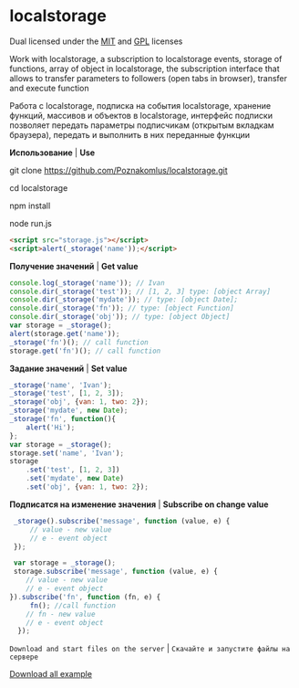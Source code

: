# localstorage

Dual licensed under the [MIT](http://www.opensource.org/licenses/mit-license.php) and [GPL](http://www.gnu.org/licenses/gpl.html) licenses

Work with localstorage, a subscription to localstorage events, storage of functions, array of object in localstorage, the subscription interface that allows to transfer parameters to followers (open tabs in browser), transfer and execute function

Pабота с localstorage, подписка на события localstorage, хранение функций, массивов и объектов в localstorage, интерфейс подписки позволяет передать параметры подписчикам (открытым вкладкам браузера), передать и выполнить в них переданные функции

**Использование** | **Use**

git clone https://github.com/Poznakomlus/localstorage.git

cd localstorage

npm install

node run.js

```html
<script src="storage.js"></script>
<script>alert(_storage('name'));</script>
```

**Получение значений** | **Get value**
```javascript
console.log(_storage('name')); // Ivan
console.dir(_storage('test')); // [1, 2, 3] type: [object Array]
console.dir(_storage('mydate')); // type: [object Date];
console.dir(_storage('fn')); // type: [object Function]
console.dir(_storage('obj')); // type: [object Object]
var storage = _storage();
alert(storage.get('name'));
_storage('fn')(); // call function
storage.get('fn')(); // call function
```

**Задание значений** | **Set value**
```javascript
_storage('name', 'Ivan');
_storage('test', [1, 2, 3]);
_storage('obj', {van: 1, two: 2});
_storage('mydate', new Date);
_storage('fn', function(){
    alert('Hi');
};
var storage = _storage();
storage.set('name', 'Ivan');
storage
    .set('test', [1, 2, 3])
    .set('mydate', new Date)
    .set('obj', {van: 1, two: 2});
```

**Подписатся на изменение значения** | **Subscribe on change value**
```javascript
 _storage().subscribe('message', function (value, e) {
     // value - new value
     // e - event object
 });

 var storage = _storage();
 storage.subscribe('message', function (value, e) {
    // value - new value
    // e - event object
}).subscribe('fn', function (fn, e) {
     fn(); //call function
    // fn - new value
    // e - event object
  });
```
`Download and start files on the server` | `Скачайте и запустите файлы на сервере`


[Download all example](https://github.com/Poznakomlus/localstorage/archive/main.zip)
